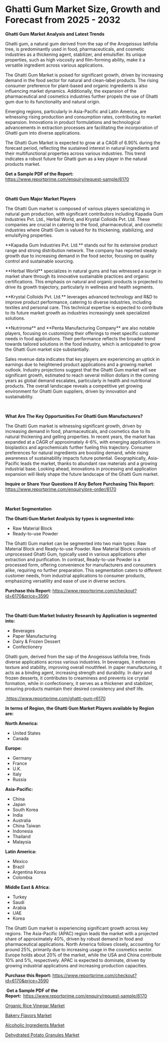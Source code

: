 <p><h1>Ghatti Gum Market Size, Growth and Forecast from 2025 - 2032</h1></p><p><strong>Ghatti Gum Market Analysis and Latest Trends</strong></p>
<p><p>Ghatti gum, a natural gum derived from the sap of the Anogeissus latifolia tree, is predominantly used in food, pharmaceuticals, and cosmetic industries as a thickening agent, stabilizer, and emulsifier. Its unique properties, such as high viscosity and film-forming ability, make it a versatile ingredient across various applications.</p><p>The Ghatti Gum Market is poised for significant growth, driven by increasing demand in the food sector for natural and clean-label products. The rising consumer preference for plant-based and organic ingredients is also influencing market dynamics. Additionally, the expansion of the pharmaceutical and cosmetics industries further propels the use of Ghatti gum due to its functionality and natural origin.</p><p>Emerging regions, particularly in Asia-Pacific and Latin America, are witnessing rising production and consumption rates, contributing to market expansion. Innovations in product formulations and technological advancements in extraction processes are facilitating the incorporation of Ghatti gum into diverse applications.</p><p>The Ghatti Gum Market is expected to grow at a CAGR of 6.90% during the forecast period, reflecting the sustained interest in natural ingredients and their multifunctional properties across various industries. This trend indicates a robust future for Ghatti gum as a key player in the natural products market.</p></p>
<p><strong>Get a Sample PDF of the Report:&nbsp;</strong> <a href="https://www.reportprime.com/enquiry/request-sample/6170?utm_campaign=1848&utm_medium=2&utm_source=Github&utm_content=ia&utm_term=19032025&utm_id=ghatti-gum">https://www.reportprime.com/enquiry/request-sample/6170</a></p>
<p>&nbsp;</p>
<p><strong>Ghatti Gum Major Market Players</strong></p>
<p><p>The Ghatti Gum market is composed of various players specializing in natural gum production, with significant contributors including Kapadia Gum Industries Pvt. Ltd., Herbal World, and Krystal Colloids Pvt. Ltd. These companies are crucial in catering to the food, pharmaceutical, and cosmetic industries where Ghatti Gum is valued for its thickening, stabilizing, and emulsifying properties.</p><p>**Kapadia Gum Industries Pvt. Ltd.** stands out for its extensive product range and strong distribution network. The company has reported steady growth due to increasing demand in the food sector, focusing on quality control and sustainable sourcing. </p><p>**Herbal World** specializes in natural gums and has witnessed a surge in market share through its innovative sustainable practices and organic certifications. This emphasis on natural and organic products is projected to drive its growth trajectory, particularly in wellness and health segments.</p><p>**Krystal Colloids Pvt. Ltd.** leverages advanced technology and R&D to improve product performance, catering to diverse industries, including textiles and personal care. This technical expertise is expected to contribute to its future market growth as industries increasingly seek specialized solutions.</p><p>**Nutriroma** and **Penta Manufacturing Company** are also notable players, focusing on customizing their offerings to meet specific customer needs in food applications. Their performance reflects the broader trend towards tailored solutions in the food industry, which is anticipated to grow the Ghatti Gum market size substantially.</p><p>Sales revenue data indicates that key players are experiencing an uptick in earnings due to heightened product applications and a growing market outlook. Industry projections suggest that the Ghatti Gum market will see significant growth, estimated to reach several million dollars in the coming years as global demand escalates, particularly in health and nutritional products. The overall landscape reveals a competitive yet growing environment for Ghatti Gum suppliers, driven by innovation and sustainability.</p></p>
<p>&nbsp;</p>
<p><strong>What Are The Key Opportunities For Ghatti Gum Manufacturers?</strong></p>
<p><p>The Ghatti Gum market is witnessing significant growth, driven by increasing demand in food, pharmaceuticals, and cosmetics due to its natural thickening and gelling properties. In recent years, the market has expanded at a CAGR of approximately 4-6%, with emerging applications in bioplastics and agrochemicals further fueling this trajectory. Consumer preferences for natural ingredients are boosting demand, while rising awareness of sustainability impacts future potential. Geographically, Asia-Pacific leads the market, thanks to abundant raw materials and a growing industrial base. Looking ahead, innovations in processing and application expansion will likely shape the future landscape of the Ghatti Gum market.</p></p>
<p><strong>Inquire or Share Your Questions If Any Before Purchasing This Report:</strong> <a href="https://www.reportprime.com/enquiry/pre-order/6170?utm_campaign=1848&utm_medium=2&utm_source=Github&utm_content=ia&utm_term=19032025&utm_id=ghatti-gum">https://www.reportprime.com/enquiry/pre-order/6170</a></p>
<p>&nbsp;</p>
<p><strong>Market Segmentation</strong></p>
<p><strong>The Ghatti Gum Market Analysis by types is segmented into:</strong></p>
<p><ul><li>Raw Material Block</li><li>Ready-to-use Powder</li></ul></p>
<p><p>The Ghatti Gum market can be segmented into two main types: Raw Material Block and Ready-to-use Powder. Raw Material Block consists of unprocessed Ghatti Gum, typically used in various applications after extraction and purification. In contrast, Ready-to-use Powder is a processed form, offering convenience for manufacturers and consumers alike, requiring no further preparation. This segmentation caters to different customer needs, from industrial applications to consumer products, emphasizing versatility and ease of use in diverse sectors.</p></p>
<p><strong>Purchase this Report:&nbsp;</strong><a href="https://www.reportprime.com/checkout?id=6170&price=3590&utm_campaign=1848&utm_medium=2&utm_source=Github&utm_content=ia&utm_term=19032025&utm_id=ghatti-gum">https://www.reportprime.com/checkout?id=6170&price=3590</a></p>
<p>&nbsp;</p>
<p><strong>The Ghatti Gum Market Industry Research by Application is segmented into:</strong></p>
<p><ul><li>Beverages</li><li>Paper Manufacturing</li><li>Dairy & Frozen Dessert</li><li>Confectionery</li></ul></p>
<p><p>Ghatti gum, derived from the sap of the Anogeissus latifolia tree, finds diverse applications across various industries. In beverages, it enhances texture and stability, improving overall mouthfeel. In paper manufacturing, it acts as a binding agent, increasing strength and durability. In dairy and frozen desserts, it contributes to creaminess and prevents ice crystal formation, while in confectionery, it serves as a thickener and stabilizer, ensuring products maintain their desired consistency and shelf life.</p></p>
<p><a href="https://www.reportprime.com/ghatti-gum-r6170?utm_campaign=1848&utm_medium=2&utm_source=Github&utm_content=ia&utm_term=19032025&utm_id=ghatti-gum">&nbsp;https://www.reportprime.com/ghatti-gum-r6170</a></p>
<p><strong>In terms of Region, the Ghatti Gum Market Players available by Region are:</strong></p>
<p>
    <p> <strong> North America: </strong>
        <ul>
            <li>United States</li>
            <li>Canada</li>
        </ul>
        </p> 
    <p> <strong> Europe: </strong>
        <ul>
            <li>Germany</li>
            <li>France</li>
            <li>U.K.</li>
            <li>Italy</li>
            <li>Russia</li>
        </ul>
        </p> 
    <p> <strong> Asia-Pacific: </strong>
        <ul>
            <li>China</li>
            <li>Japan</li>
            <li>South Korea</li>
            <li>India</li>
            <li>Australia</li>
            <li>China Taiwan</li>
            <li>Indonesia</li>
            <li>Thailand</li>
            <li>Malaysia</li>
        </ul>
        </p> 
    <p> <strong> Latin America: </strong>
        <ul>
            <li>Mexico</li>
            <li>Brazil</li>
            <li>Argentina Korea</li>
            <li>Colombia</li>
        </ul>
        </p> 
    <p> <strong> Middle East & Africa: </strong>
        <ul>
            <li>Turkey</li>
            <li>Saudi</li>
            <li>Arabia</li>
            <li>UAE</li>
            <li>Korea</li>
        </ul>
    </p>
    </p>
<p><p>The Ghatti Gum market is experiencing significant growth across key regions. The Asia-Pacific (APAC) region leads the market with a projected share of approximately 40%, driven by robust demand in food and pharmaceutical applications. North America follows closely, accounting for around 25%, primarily due to increasing usage in the cosmetics sector. Europe holds about 20% of the market, while the USA and China contribute 10% and 5%, respectively. APAC is expected to dominate, driven by growing industrial applications and increasing production capacities.</p></p>
<p><strong>Purchase this Report: </strong><a href="https://www.reportprime.com/checkout?id=6170&price=3590&utm_campaign=1848&utm_medium=2&utm_source=Github&utm_content=ia&utm_term=19032025&utm_id=ghatti-gum">https://www.reportprime.com/checkout?id=6170&price=3590</a></p>
<p>&nbsp;<strong>Get a Sample PDF of the Report:&nbsp;&nbsp;</strong><a href="https://www.reportprime.com/enquiry/request-sample/6170?utm_campaign=1848&utm_medium=2&utm_source=Github&utm_content=ia&utm_term=19032025&utm_id=ghatti-gum">https://www.reportprime.com/enquiry/request-sample/6170</a></p>
<p><strong></strong></p>
<p><p><a href="https://github.com/aloyoarmahvr/Market-Research-Report-List-1/blob/main/organic-rice-vinegar-market.md?utm_campaign=1848&utm_medium=2&utm_source=Github&utm_content=ia&utm_term=19032025&utm_id=ghatti-gum">Organic Rice Vinegar Market</a></p><p><a href="https://github.com/balbajagatr1/Market-Research-Report-List-1/blob/main/bakery-flavors-market.md?utm_campaign=1848&utm_medium=2&utm_source=Github&utm_content=ia&utm_term=19032025&utm_id=ghatti-gum">Bakery Flavors Market</a></p><p><a href="https://github.com/WillieWoodard/Market-Research-Report-List-7/blob/main/alcoholic-ingredients-market.md?utm_campaign=1848&utm_medium=2&utm_source=Github&utm_content=ia&utm_term=19032025&utm_id=ghatti-gum">Alcoholic Ingredients Market</a></p><p><a href="https://github.com/yardemuongz5/Market-Research-Report-List-1/blob/main/dehydrated-potato-granules-market.md?utm_campaign=1848&utm_medium=2&utm_source=Github&utm_content=ia&utm_term=19032025&utm_id=ghatti-gum">Dehydrated Potato Granules Market</a></p></p>